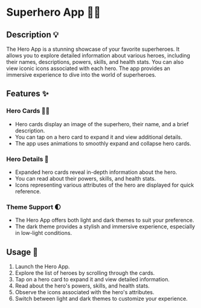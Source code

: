 # Superhero App 🦸‍♂️

## Description 💡

The Hero App is a stunning showcase of your favorite superheroes. It allows you to explore detailed information about various heroes, including their names, descriptions, powers, skills, and health stats. You can also view iconic icons associated with each hero. The app provides an immersive experience to dive into the world of superheroes.

## Features ✨

### Hero Cards 🦸‍♂️

- Hero cards display an image of the superhero, their name, and a brief description.
- You can tap on a hero card to expand it and view additional details.
- The app uses animations to smoothly expand and collapse hero cards.

### Hero Details 📖

- Expanded hero cards reveal in-depth information about the hero.
- You can read about their powers, skills, and health stats.
- Icons representing various attributes of the hero are displayed for quick reference.

### Theme Support 🌓

- The Hero App offers both light and dark themes to suit your preference.
- The dark theme provides a stylish and immersive experience, especially in low-light conditions.

## Usage 🚀

1. Launch the Hero App.
2. Explore the list of heroes by scrolling through the cards.
3. Tap on a hero card to expand it and view detailed information.
4. Read about the hero's powers, skills, and health stats.
5. Observe the icons associated with the hero's attributes.
6. Switch between light and dark themes to customize your experience.
